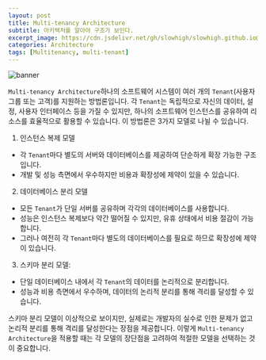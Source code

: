 ```yaml
---
layout: post
title: Multi-tenancy Architecture
subtitle: 아키텍처를 알아야 구조가 보인다.
excerpt_image: https://cdn.jsdelivr.net/gh/slowhigh/slowhigh.github.io@main/assets/images/multitenancy.jpg
categories: Architecture
tags: [Multitenancy, multi-tenant]
---
```


![banner](https://cdn.jsdelivr.net/gh/slowhigh/slowhigh.github.io@main/assets/images/multitenancy.jpg)

`Multi-tenancy Architecture`하나의 소프트웨어 시스템이 여러 개의 `Tenant`(사용자 그룹 또는 고객)를 지원하는 방법론입니다. 각 `Tenant`는 독립적으로 자신의 데이터, 설정, 사용자 인터페이스 등을 가질 수 있지만, 하나의 소프트웨어 인스턴스를 공유하여 리소스를 효율적으로 활용할 수 있습니다. 이 방법론은 3가지 모델로 나뉠 수 있습니다.

1. 인스턴스 복제 모델
- 각 `Tenant`마다 별도의 서버와 데이터베이스를 제공하여 단순하게 확장 가능한 구조입니다.
- 개발 및 성능 측면에서 우수하지만 비용과 확장성에 제약이 있을 수 있습니다.

2. 데이터베이스 분리 모델
- 모든 `Tenant`가 단일 서버를 공유하며 각각의 데이터베이스를 사용합니다.
- 성능은 인스턴스 복제보다 약간 떨어질 수 있지만, 유휴 상태에서 비용 절감이 가능합니다.
- 그러나 여전히 각 `Tenant`마다 별도의 데이터베이스를 필요로 하므로 확장성에 제약이 있습니다.

3. 스키마 분리 모델:
- 단일 데이터베이스 내에서 각 `Tenant`의 데이터를 논리적으로 분리합니다.
- 성능과 비용 측면에서 우수하며, 데이터의 논리적 분리를 통해 격리를 달성할 수 있습니다.

스키마 분리 모델이 이상적으로 보이지만, 실제로는 개발자의 실수로 인한 문제가 없고 논리적 분리를 통해 격리를 달성한다는 장점을 제공합니다. 이렇게 `Multi-tenancy Architecture`을 적용할 때는 각 모델의 장단점을 고려하여 적절한 모델을 선택하는 것이 중요합니다.